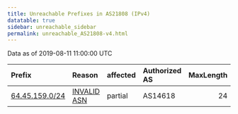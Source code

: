 ```yaml
---
title: Unreachable Prefixes in AS21808 (IPv4)
datatable: true
sidebar: unreachable_sidebar
permalink: unreachable_AS21808-v4.html
---
```


Data as of 2019-08-11 11:00:00 UTC


<div class="datatable-begin"></div>

| Prefix                                                 | Reason                                                                                                | affected   | Authorized AS   |   MaxLength | Anchor                           |   unreachable /24s |
|:-------------------------------------------------------|:------------------------------------------------------------------------------------------------------|:-----------|:----------------|------------:|:---------------------------------|-------------------:|
| [64.45.159.0/24](https://stat.ripe.net/64.45.159.0/24) | [INVALID ASN](https://rpki-validator.ripe.net/announcement-preview?asn=AS21808&prefix=64.45.159.0/24) | partial    | AS14618         |          24 | [ARIN](unreachable_ARIN-v4.html) |                  1 |

<div class="datatable-end"></div>